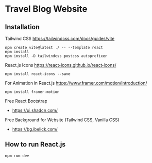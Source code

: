 # Travel Blog Website

## Installation

Tailwind CSS
https://tailwindcss.com/docs/guides/vite
```
npm create vite@latest ./ -- --template react
npm install
npm install -D tailwindcss postcss autoprefixer
```
React.js Icons 
https://react-icons.github.io/react-icons/
```
npm install react-icons --save
```
For Animation in React.js
https://www.framer.com/motion/introduction/
```
npm install framer-motion
```
Free React Bootstrap
- https://ui.shadcn.com/
  
Free Background for Website (Tailwind CSS, Vanilla CSS)
- https://bg.ibelick.com/

## How to run React.js
```
npm run dev
```
